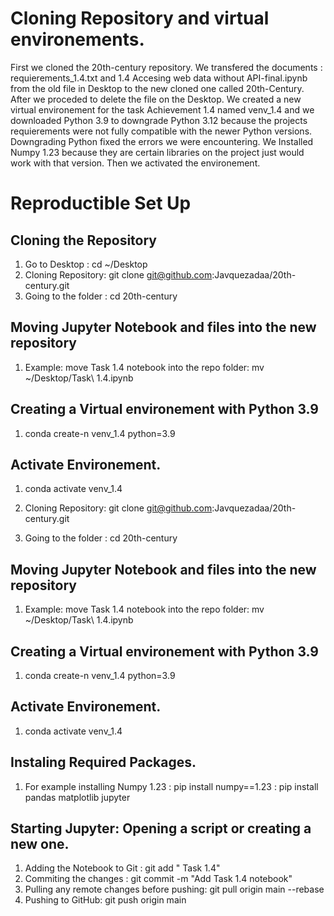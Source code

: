 # Cloning Repository and virtual environements.

First we cloned the 20th-century repository.
We transfered the documents : requierements_1.4.txt and 1.4 Accesing web data without API-final.ipynb from the old file in Desktop to the new cloned one
called 20th-Century. After we proceded to delete the file on the Desktop.
We created a new virtual environement for the task Achievement 1.4 named venv_1.4 and we downloaded Python 3.9 to downgrade Python 3.12  because the projects
requierements were not fully compatible with the newer Python versions. Downgrading Python fixed the errors we were encountering.
We Installed Numpy 1.23 because they are certain  libraries  on the project just would work with that version. Then we activated the environement.

# Reproductible Set Up

## Cloning the Repository
1. Go to Desktop : cd ~/Desktop
2. Cloning Repository: git clone git@github.com:Javquezadaa/20th-century.git
3. Going to the folder : cd 20th-century

## Moving Jupyter Notebook and files into the new repository
1. Example: move Task 1.4 notebook into the repo folder: mv ~/Desktop/Task\ 1.4.ipynb

## Creating a Virtual environement with Python 3.9
1. conda create-n venv_1.4 python=3.9

## Activate Environement.
1. conda activate venv_1.4


2. Cloning Repository: git clone git@github.com:Javquezadaa/20th-century.git
3. Going to the folder : cd 20th-century

## Moving Jupyter Notebook and files into the new repository
1. Example: move Task 1.4 notebook into the repo folder: mv ~/Desktop/Task\ 1.4.ipynb

## Creating a Virtual environement with Python 3.9
1. conda create-n venv_1.4 python=3.9

## Activate Environement.
1. conda activate venv_1.4

## Instaling Required Packages.
1. For example installing Numpy 1.23 : pip install  numpy==1.23
                                     : pip install pandas matplotlib jupyter

## Starting Jupyter: Opening a script or creating a new one.
1. Adding the Notebook to Git : git add " Task 1.4"
2. Commiting the changes : git commit -m "Add Task 1.4 notebook"
3. Pulling  any remote changes before pushing:  git pull origin main --rebase
4. Pushing to GitHub: git push origin main 
